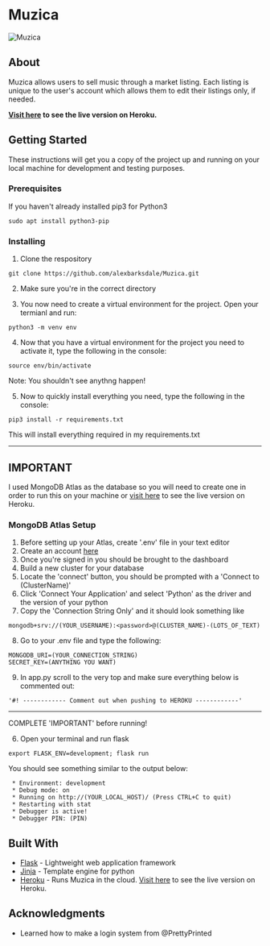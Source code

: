 # Muzica

![Muzica](https://i.imgur.com/bOMBDtP.png)

## About
Muzica allows users to sell music through a market listing. Each listing is unique to the user's account which allows
them to edit their listings only, if needed.

**[Visit here](https://muzica-ab.herokuapp.com/) to see the live version on Heroku.**

## Getting Started

These instructions will get you a copy of the project up and running on your local machine for development and testing purposes.

### Prerequisites
If you haven't already installed pip3 for Python3
```
sudo apt install python3-pip
```

### Installing

1. Clone the respository
```
git clone https://github.com/alexbarksdale/Muzica.git
```
2. Make sure you're in the correct directory

3. You now need to create a virtual environment for the project. Open your termianl and run:
```
python3 -m venv env
```
4. Now that you have a virtual environment for the project you need to activate it, type the following in the console:
```
source env/bin/activate
```
Note: You shouldn't see anythng happen!

5. Now to quickly install everything you need, type the following in the console:
```
pip3 install -r requirements.txt
```
This will install everything required in my requirements.txt

----------------------------------------------------------------
## IMPORTANT
I used MongoDB Atlas as the database so you will need to create one in order to run this on your machine or [visit here](https://muzica-ab.herokuapp.com/) to see the live version on Heroku.

### MongoDB Atlas Setup
1. Before setting up your Atlas, create '.env' file in your text editor
2. Create an account [here](https://www.mongodb.com/cloud/atlas)
3. Once you're signed in you should be brought to the dashboard
4. Build a new cluster for your database
5. Locate the 'connect' button, you should be prompted with a 'Connect to (ClusterName)'
6. Click 'Connect Your Application' and select 'Python' as the driver and the version of your python
7. Copy the 'Connection String Only' and it should look something like 
```
mongodb+srv://(YOUR_USERNAME):<password>@(CLUSTER_NAME)-(LOTS_OF_TEXT)
```
8. Go to your .env file and type the following:
```
MONGODB_URI=(YOUR_CONNECTION_STRING)
SECRET_KEY=(ANYTHING YOU WANT)
```
9. In app.py scroll to the very top and make sure everything below is commented out:
```
'#! ------------ Comment out when pushing to HEROKU ------------' 
```

----------------------------------------------------------------
COMPLETE 'IMPORTANT' before running!

6. Open your terminal and run flask
```
export FLASK_ENV=development; flask run
```
You should see something similar to the output below:
```
 * Environment: development
 * Debug mode: on
 * Running on http://(YOUR_LOCAL_HOST)/ (Press CTRL+C to quit)
 * Restarting with stat
 * Debugger is active!
 * Debugger PIN: (PIN)
```
## Built With

* [Flask](https://palletsprojects.com/p/flask/) - Lightweight web application framework
* [Jinja](https://palletsprojects.com/p/jinja/) - Template engine for python
* [Heroku](https://www.heroku.com/) - Runs Muzica in the cloud. [Visit here](https://muzica-ab.herokuapp.com/) to see the live version on Heroku.

## Acknowledgments

* Learned how to make a login system from @PrettyPrinted

